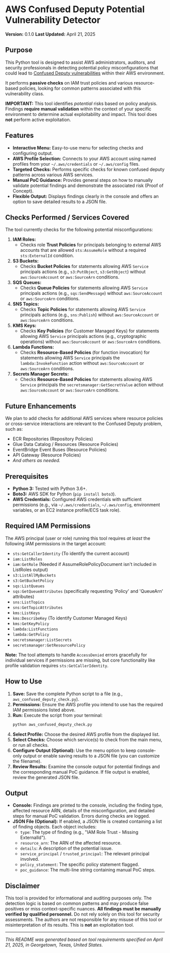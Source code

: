 # AWS Confused Deputy Potential Vulnerability Detector

**Version:** 0.1.0
**Last Updated:** April 21, 2025

## Purpose

This Python tool is designed to assist AWS administrators, auditors, and security professionals in detecting potential policy misconfigurations that could lead to [Confused Deputy vulnerabilities](https://docs.aws.amazon.com/IAM/latest/UserGuide/confused-deputy.html) within their AWS environment.

It performs **passive checks** on IAM trust policies and various resource-based policies, looking for common patterns associated with this vulnerability class.

**IMPORTANT:** This tool identifies *potential* risks based on policy analysis. Findings **require manual validation** within the context of your specific environment to determine actual exploitability and impact. This tool does **not** perform active exploitation.

## Features

* **Interactive Menu:** Easy-to-use menu for selecting checks and configuring output.
* **AWS Profile Selection:** Connects to your AWS account using named profiles from your `~/.aws/credentials` or `~/.aws/config` files.
* **Targeted Checks:** Performs specific checks for known confused deputy patterns across various AWS services.
* **Manual PoC Guidance:** Provides general steps on how to manually validate potential findings and demonstrate the associated risk (Proof of Concept).
* **Flexible Output:** Displays findings clearly in the console and offers an option to save detailed results to a JSON file.

## Checks Performed / Services Covered

The tool currently checks for the following potential misconfigurations:

1.  **IAM Roles:**
    * Checks role **Trust Policies** for principals belonging to external AWS accounts that are allowed `sts:AssumeRole` without a required `sts:ExternalId` condition.
2.  **S3 Buckets:**
    * Checks **Bucket Policies** for statements allowing AWS `Service` principals actions (e.g., `s3:PutObject`, `s3:GetObject`) without `aws:SourceAccount` or `aws:SourceArn` conditions.
3.  **SQS Queues:**
    * Checks **Queue Policies** for statements allowing AWS `Service` principals actions (e.g., `sqs:SendMessage`) without `aws:SourceAccount` or `aws:SourceArn` conditions.
4.  **SNS Topics:**
    * Checks **Topic Policies** for statements allowing AWS `Service` principals actions (e.g., `sns:Publish`) without `aws:SourceAccount` or `aws:SourceArn` conditions.
5.  **KMS Keys:**
    * Checks **Key Policies** (for Customer Managed Keys) for statements allowing AWS `Service` principals actions (e.g., cryptographic operations) without `aws:SourceAccount` or `aws:SourceArn` conditions.
6.  **Lambda Functions:**
    * Checks **Resource-Based Policies** (for function invocation) for statements allowing AWS `Service` principals the `lambda:InvokeFunction` action without `aws:SourceAccount` or `aws:SourceArn` conditions.
7.  **Secrets Manager Secrets:**
    * Checks **Resource-Based Policies** for statements allowing AWS `Service` principals the `secretsmanager:GetSecretValue` action without `aws:SourceAccount` or `aws:SourceArn` conditions.

## Future Enhancements

We plan to add checks for additional AWS services where resource policies or cross-service interactions are relevant to the Confused Deputy problem, such as:

* ECR Repositories (Repository Policies)
* Glue Data Catalog / Resources (Resource Policies)
* EventBridge Event Buses (Resource Policies)
* API Gateway (Resource Policies)
* *And others as needed.*

## Prerequisites

* **Python 3:** Tested with Python 3.6+.
* **Boto3:** AWS SDK for Python (`pip install boto3`).
* **AWS Credentials:** Configured AWS credentials with sufficient permissions (e.g., via `~/.aws/credentials`, `~/.aws/config`, environment variables, or an EC2 instance profile/ECS task role).

## Required IAM Permissions

The AWS principal (user or role) running this tool requires *at least* the following IAM permissions in the target account:

* `sts:GetCallerIdentity` (To identify the current account)
* `iam:ListRoles`
* `iam:GetRole` (Needed if AssumeRolePolicyDocument isn't included in ListRoles output)
* `s3:ListAllMyBuckets`
* `s3:GetBucketPolicy`
* `sqs:ListQueues`
* `sqs:GetQueueAttributes` (specifically requesting 'Policy' and 'QueueArn' attributes)
* `sns:ListTopics`
* `sns:GetTopicAttributes`
* `kms:ListKeys`
* `kms:DescribeKey` (To identify Customer Managed Keys)
* `kms:GetKeyPolicy`
* `lambda:ListFunctions`
* `lambda:GetPolicy`
* `secretsmanager:ListSecrets`
* `secretsmanager:GetResourcePolicy`

**Note:** The tool attempts to handle `AccessDenied` errors gracefully for individual services if permissions are missing, but core functionality like profile validation requires `sts:GetCallerIdentity`.

## How to Use

1.  **Save:** Save the complete Python script to a file (e.g., `aws_confused_deputy_check.py`).
2.  **Permissions:** Ensure the AWS profile you intend to use has the required IAM permissions listed above.
3.  **Run:** Execute the script from your terminal:
    ```bash
    python aws_confused_deputy_check.py
    ```
4.  **Select Profile:** Choose the desired AWS profile from the displayed list.
5.  **Select Checks:** Choose which service(s) to check from the main menu, or run all checks.
6.  **Configure Output (Optional):** Use the menu option to keep console-only output or enable saving results to a JSON file (you can customize the filename).
7.  **Review Results:** Examine the console output for potential findings and the corresponding manual PoC guidance. If file output is enabled, review the generated JSON file.

## Output

* **Console:** Findings are printed to the console, including the finding type, affected resource ARN, details of the misconfiguration, and detailed steps for manual PoC validation. Errors during checks are logged.
* **JSON File (Optional):** If enabled, a JSON file is created containing a list of finding objects. Each object includes:
    * `type`: The type of finding (e.g., "IAM Role Trust - Missing ExternalId").
    * `resource_arn`: The ARN of the affected resource.
    * `details`: A description of the potential issue.
    * `service_principal` / `trusted_principal`: The relevant principal involved.
    * `policy_statement`: The specific policy statement flagged.
    * `poc_guidance`: The multi-line string containing manual PoC steps.

## Disclaimer

This tool is provided for informational and auditing purposes only. The detection logic is based on common patterns and may produce false positives or miss context-specific nuances. **All findings must be manually verified by qualified personnel.** Do not rely solely on this tool for security assessments. The authors are not responsible for any misuse of this tool or misinterpretation of its results. This is **not** an exploitation tool.

---
*This README was generated based on tool requirements specified on April 21, 2025, in Georgetown, Texas, United States.*
